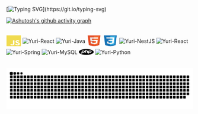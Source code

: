 

[![Typing SVG](https://readme-typing-svg.demolab.com?font=Fira+Code&pause=1000&width=435&lines=HELLO!+My+name+is+Yuri+Monteiro;I'm+Computer+Technician+;Full+Stack+developer;Linux+systems+expert;Be+welcome!)](https://git.io/typing-svg)

[![Ashutosh's github activity graph](https://github-readme-activity-graph.cyclic.app/graph?username=YuriMont&theme=react-dark)](https://github.com/ashutosh00710/github-readme-activity-graph)

  <div style="display: inline_block"><br>
  <img align="center" alt="Yuri-Js" height="30" width="40" src="https://raw.githubusercontent.com/devicons/devicon/master/icons/javascript/javascript-plain.svg">
   <img align="center" alt="Yuri-React" height="35" width="35" img src="https://img.icons8.com/color/48/null/typescript.png">
  <img align="center" alt="Yuri-Java" height="45" width="45" img src= "https://img.icons8.com/color/50/000000/java-coffee-cup-logo--v2.png">
  <img align="center" alt="Yuri-HTML" height="30" width="40" src="https://raw.githubusercontent.com/devicons/devicon/master/icons/html5/html5-original.svg">
  <img align="center" alt="Yuri-CSS" height="30" width="40" src="https://raw.githubusercontent.com/devicons/devicon/master/icons/css3/css3-original.svg">
  <img align="center" alt="Yuri-NestJS" height="35" width="35" img src="https://img.icons8.com/color/48/null/nestjs.png">
  <img align="center" alt="Yuri-React" height="35" width="35" img src="https://img.icons8.com/ultraviolet/40/null/react--v1.png">
  <img align="center" alt="Yuri-Spring" height="35" width="35" img src="https://img.icons8.com/color/48/null/spring-logo.png">
   <img align="center" alt="Yuri-MySQL" height="35" width="35" img src="https://img.icons8.com/fluency/48/null/mysql-logo.png">
   <img align="center" alt="Yuri-Js" height="30" width="40" src="https://raw.githubusercontent.com/devicons/devicon/master/icons/php/php-plain.svg">
   <img align="center" alt="Yuri-Python" height="35" width="35" img src="https://img.icons8.com/fluency/48/null/python.png">
  </div>
 
 ##
 
<div> 
 
  ![Snake animation](https://github.com/Platane/snk/raw/output/github-contribution-grid-snake.svg)
 
</div>
